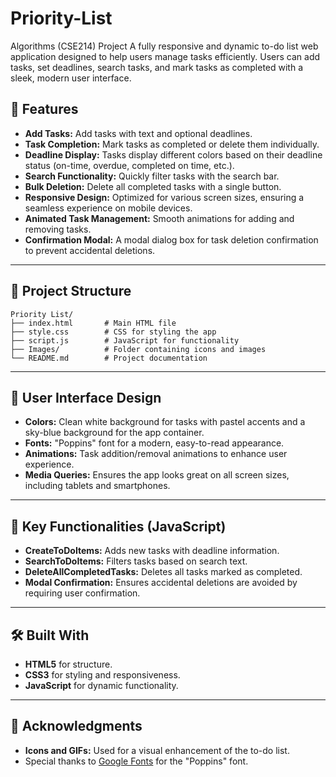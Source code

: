 # Priority-List
Algorithms (CSE214) Project
A fully responsive and dynamic to-do list web application designed to help users manage tasks efficiently. Users can add tasks, set deadlines, search tasks, and mark tasks as completed with a sleek, modern user interface.

## 📌 Features

- **Add Tasks:** Add tasks with text and optional deadlines.
- **Task Completion:** Mark tasks as completed or delete them individually.
- **Deadline Display:** Tasks display different colors based on their deadline status (on-time, overdue, completed on time, etc.).
- **Search Functionality:** Quickly filter tasks with the search bar.
- **Bulk Deletion:** Delete all completed tasks with a single button.
- **Responsive Design:** Optimized for various screen sizes, ensuring a seamless experience on mobile devices.
- **Animated Task Management:** Smooth animations for adding and removing tasks.
- **Confirmation Modal:** A modal dialog box for task deletion confirmation to prevent accidental deletions.

---

## 📁 Project Structure

```
Priority List/
├── index.html       # Main HTML file
├── style.css        # CSS for styling the app
├── script.js        # JavaScript for functionality
├── Images/          # Folder containing icons and images
└── README.md        # Project documentation
```

---

## 🎨 User Interface Design

- **Colors:** Clean white background for tasks with pastel accents and a sky-blue background for the app container.
- **Fonts:** "Poppins" font for a modern, easy-to-read appearance.
- **Animations:** Task addition/removal animations to enhance user experience.
- **Media Queries:** Ensures the app looks great on all screen sizes, including tablets and smartphones.

---

## 🔧 Key Functionalities (JavaScript)

- **CreateToDoItems:** Adds new tasks with deadline information.
- **SearchToDoItems:** Filters tasks based on search text.
- **DeleteAllCompletedTasks:** Deletes all tasks marked as completed.
- **Modal Confirmation:** Ensures accidental deletions are avoided by requiring user confirmation.

---

## 🛠️ Built With

- **HTML5** for structure.
- **CSS3** for styling and responsiveness.
- **JavaScript** for dynamic functionality.

---

## 🌟 Acknowledgments

- **Icons and GIFs:** Used for a visual enhancement of the to-do list.
- Special thanks to [Google Fonts](https://fonts.google.com/) for the "Poppins" font.
